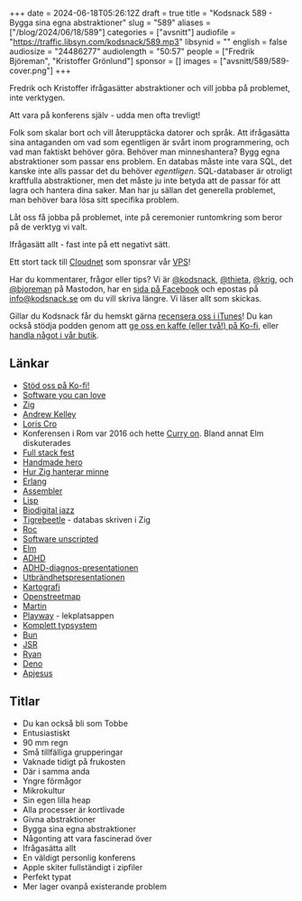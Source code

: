+++
date = 2024-06-18T05:26:12Z
draft = true
title = "Kodsnack 589 - Bygga sina egna abstraktioner"
slug = "589"
aliases = ["/blog/2024/06/18/589"]
categories = ["avsnitt"]
audiofile = "https://traffic.libsyn.com/kodsnack/589.mp3"
libsynid = ""
english = false
audiosize = "24486277"
audiolength = "50:57"
people = ["Fredrik Björeman", "Kristoffer Grönlund"]
sponsor = []
images = ["avsnitt/589/589-cover.png"]
+++

Fredrik och Kristoffer ifrågasätter abstraktioner och vill jobba på problemet, inte verktygen.

Att vara på konferens själv - udda men ofta trevligt!

Folk som skalar bort och vill återupptäcka datorer och språk. Att ifrågasätta sina antaganden om vad som egentligen är svårt inom programmering, och vad man faktiskt behöver göra. Behöver man minneshantera? Bygg egna abstraktioner som passar ens problem. En databas måste inte vara SQL, det kanske inte alls passar det du behöver *egentligen*. SQL-databaser är otroligt kraftfulla abstraktioner, men det måste ju inte betyda att de passar för att lagra och hantera dina saker. Man har ju sällan det generella problemet, man behöver bara lösa sitt specifika problem.

Låt oss få jobba på problemet, inte på ceremonier runtomkring som beror på de verktyg vi valt.

Ifrågasätt allt - fast inte på ett negativt sätt.

Ett stort tack till [Cloudnet](https://www.cloudnet.se) som sponsrar vår [VPS](https://en.wikipedia.org/wiki/Virtual_private_server)!

Har du kommentarer, frågor eller tips? Vi är [@kodsnack](https://social.podsnack.se/@kodsnack), [@thieta](https://6510.nu/@thieta), [@krig](https://6510.nu/@krig), och [@bjoreman](https://toot.cafe/@bjoreman) på Mastodon, har en [sida på Facebook](https://www.facebook.com/) och epostas på [info@kodsnack.se](mailto:info@kodsnack.se) om du vill skriva längre. Vi läser allt som skickas.

Gillar du Kodsnack får du hemskt gärna [recensera oss i iTunes](https://itunes.apple.com/se/podcast/kodsnack/id561631498?l=en)! Du kan också stödja podden genom att <a href="https://ko-fi.com/kodsnack" rel="payment">ge oss en kaffe (eller två!) på Ko-fi</a>, eller [handla något i vår butik](https://shop.spreadshirt.se/kodsnack/).

## Länkar
* [Stöd oss på Ko-fi!](https://ko-fi.com/kodsnack)
* [Software you can love](https://sycl.it/)
* [Zig](https://ziglang.org/)
* [Andrew Kelley](https://andrewkelley.me/)
* [Loris Cro](https://kristoff.it/)
* Konferensen i Rom var 2016 och hette [Curry on](https://www.curry-on.org/2016/). Bland annat Elm diskuterades
* [Full stack fest](https://2019.fullstackfest.com/)
* [Handmade hero](https://handmadehero.org/)
* [Hur Zig hanterar minne](https://www.openmymind.net/learning_zig/heap_memory/)
* [Erlang](https://en.wikipedia.org/wiki/Erlang_%28programming_language%29)
* [Assembler](https://en.wikipedia.org/wiki/Assembly_language)
* [Lisp](https://en.wikipedia.org/wiki/Lisp_%28programming_language%29)
* [Biodigital jazz](https://sycl.it/agenda/day3/biodigital-jazz/)
* [Tigrebeetle](https://github.com/tigerbeetle/tigerbeetle) - databas skriven i Zig
* [Roc](https://www.roc-lang.org/)
* [Software unscripted](https://pod.link/1602572955)
* [Elm](https://en.wikipedia.org/wiki/Elm_%28programming_language%29)
* [ADHD](https://en.wikipedia.org/wiki/Attention_deficit_hyperactivity_disorder)
* [ADHD-diagnos-presentationen](https://sycl.it/agenda/day3/accessibility-tools-for-the-adhd-brain/)
* [Utbrändhetspresentationen](https://sycl.it/agenda/day3/maintaining-your-love-for-passion-projects/)
* [Kartografi](https://sv.wikipedia.org/wiki/Kartografi)
* [Openstreetmap](https://en.wikipedia.org/wiki/OpenStreetMap)
* [Martin](https://www.martingunnarsson.com/)
* [Playway](https://www.playway.app/) - lekplatsappen
* [Komplett typsystem](http://logan.tw/posts/2014/11/12/soundness-and-completeness-of-the-type-system/)
* [Bun](https://en.wikipedia.org/wiki/Bun_%28software%29)
* [JSR](https://jsr.io/#why-jsr)
* [Ryan](https://en.wikipedia.org/wiki/Ryan_Dahl)
* [Deno](https://en.wikipedia.org/wiki/Deno_%28software%29)
* [Apjesus](https://en.wikipedia.org/wiki/Ecce_Homo_%28Garc%C3%ADa_Mart%C3%ADnez_and_Gim%C3%A9nez%29)

## Titlar
* Du kan också bli som Tobbe
* Entusiastiskt
* 90 mm regn
* Små tillfälliga grupperingar
* Vaknade tidigt på frukosten
* Där i samma anda
* Yngre förmågor
* Mikrokultur
* Sin egen lilla heap
* Alla processer är kortlivade
* Givna abstraktioner
* Bygga sina egna abstraktioner
* Någonting att vara fascinerad över
* Ifrågasätta allt
* En väldigt personlig konferens
* Apple skiter fullständigt i zipfiler
* Perfekt typat
* Mer lager ovanpå existerande problem